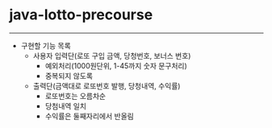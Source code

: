 # java-lotto-precourse
---
- 구현할 기능 목록
  - 사용자 입력단(로또 구입 금액, 당청번호, 보너스 번호)
    - 예외처리(1000원단위, 1-45까지 숫자 문구처리)
    - 중복되지 않도록
  - 출력단(금액대로 로또번호 발행, 당청내역, 수익률)
    - 로또번호는 오름차순
    - 당첨내역 일치
    - 수익률은 둘째자리에서 반올림
